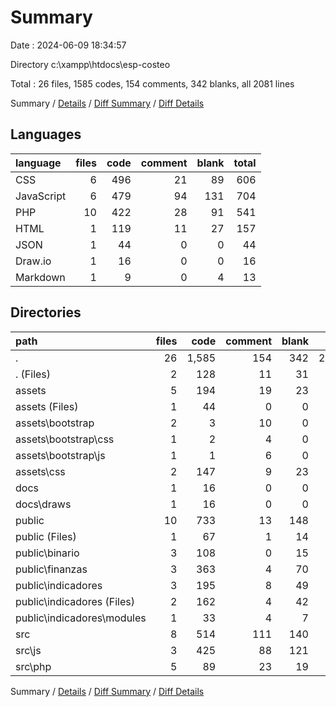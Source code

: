 # Summary

Date : 2024-06-09 18:34:57

Directory c:\\xampp\\htdocs\\esp-costeo

Total : 26 files,  1585 codes, 154 comments, 342 blanks, all 2081 lines

Summary / [Details](details.md) / [Diff Summary](diff.md) / [Diff Details](diff-details.md)

## Languages
| language | files | code | comment | blank | total |
| :--- | ---: | ---: | ---: | ---: | ---: |
| CSS | 6 | 496 | 21 | 89 | 606 |
| JavaScript | 6 | 479 | 94 | 131 | 704 |
| PHP | 10 | 422 | 28 | 91 | 541 |
| HTML | 1 | 119 | 11 | 27 | 157 |
| JSON | 1 | 44 | 0 | 0 | 44 |
| Draw.io | 1 | 16 | 0 | 0 | 16 |
| Markdown | 1 | 9 | 0 | 4 | 13 |

## Directories
| path | files | code | comment | blank | total |
| :--- | ---: | ---: | ---: | ---: | ---: |
| . | 26 | 1,585 | 154 | 342 | 2,081 |
| . (Files) | 2 | 128 | 11 | 31 | 170 |
| assets | 5 | 194 | 19 | 23 | 236 |
| assets (Files) | 1 | 44 | 0 | 0 | 44 |
| assets\\bootstrap | 2 | 3 | 10 | 0 | 13 |
| assets\\bootstrap\\css | 1 | 2 | 4 | 0 | 6 |
| assets\\bootstrap\\js | 1 | 1 | 6 | 0 | 7 |
| assets\\css | 2 | 147 | 9 | 23 | 179 |
| docs | 1 | 16 | 0 | 0 | 16 |
| docs\\draws | 1 | 16 | 0 | 0 | 16 |
| public | 10 | 733 | 13 | 148 | 894 |
| public (Files) | 1 | 67 | 1 | 14 | 82 |
| public\\binario | 3 | 108 | 0 | 15 | 123 |
| public\\finanzas | 3 | 363 | 4 | 70 | 437 |
| public\\indicadores | 3 | 195 | 8 | 49 | 252 |
| public\\indicadores (Files) | 2 | 162 | 4 | 42 | 208 |
| public\\indicadores\\modules | 1 | 33 | 4 | 7 | 44 |
| src | 8 | 514 | 111 | 140 | 765 |
| src\\js | 3 | 425 | 88 | 121 | 634 |
| src\\php | 5 | 89 | 23 | 19 | 131 |

Summary / [Details](details.md) / [Diff Summary](diff.md) / [Diff Details](diff-details.md)